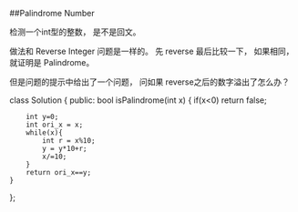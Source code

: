 ##Palindrome Number   

检测一个int型的整数， 是不是回文。

做法和 Reverse Integer 问题是一样的。 先 reverse 最后比较一下， 如果相同，就证明是 Palindrome。

但是问题的提示中给出了一个问题， 问如果 reverse之后的数字溢出了怎么办？


class Solution {
public:
    bool isPalindrome(int x) {
        if(x<0) return false;
        
        int y=0;
        int ori_x = x;
        while(x){
            int r = x%10;
            y = y*10+r;
            x/=10;
        }
        return ori_x==y;
    }
};


